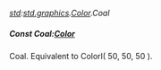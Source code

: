 _[std](../../modules/std/std-module.md):[std.graphics](../../modules/std/std-graphics.md).[Color](../../modules/std/std-graphics-color.md).Coal_
##### Const Coal:[Color](../../modules/std/std-graphics-color.md)
Coal. Equivalent to ColorI( 50, 50, 50 ).
